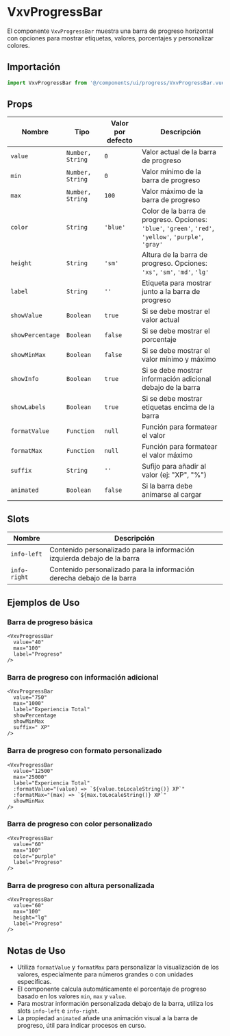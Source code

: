 # VxvProgressBar

El componente `VxvProgressBar` muestra una barra de progreso horizontal con opciones para mostrar etiquetas, valores, porcentajes y personalizar colores.

## Importación

```javascript
import VxvProgressBar from '@/components/ui/progress/VxvProgressBar.vue';
```

## Props

| Nombre | Tipo | Valor por defecto | Descripción |
|--------|------|------------------|-------------|
| `value` | `Number, String` | `0` | Valor actual de la barra de progreso |
| `min` | `Number, String` | `0` | Valor mínimo de la barra de progreso |
| `max` | `Number, String` | `100` | Valor máximo de la barra de progreso |
| `color` | `String` | `'blue'` | Color de la barra de progreso. Opciones: `'blue'`, `'green'`, `'red'`, `'yellow'`, `'purple'`, `'gray'` |
| `height` | `String` | `'sm'` | Altura de la barra de progreso. Opciones: `'xs'`, `'sm'`, `'md'`, `'lg'` |
| `label` | `String` | `''` | Etiqueta para mostrar junto a la barra de progreso |
| `showValue` | `Boolean` | `true` | Si se debe mostrar el valor actual |
| `showPercentage` | `Boolean` | `false` | Si se debe mostrar el porcentaje |
| `showMinMax` | `Boolean` | `false` | Si se debe mostrar el valor mínimo y máximo |
| `showInfo` | `Boolean` | `true` | Si se debe mostrar información adicional debajo de la barra |
| `showLabels` | `Boolean` | `true` | Si se debe mostrar etiquetas encima de la barra |
| `formatValue` | `Function` | `null` | Función para formatear el valor |
| `formatMax` | `Function` | `null` | Función para formatear el valor máximo |
| `suffix` | `String` | `''` | Sufijo para añadir al valor (ej: "XP", "%") |
| `animated` | `Boolean` | `false` | Si la barra debe animarse al cargar |

## Slots

| Nombre | Descripción |
|--------|-------------|
| `info-left` | Contenido personalizado para la información izquierda debajo de la barra |
| `info-right` | Contenido personalizado para la información derecha debajo de la barra |

## Ejemplos de Uso

### Barra de progreso básica

```vue
<VxvProgressBar 
  value="40" 
  max="100" 
  label="Progreso" 
/>
```

### Barra de progreso con información adicional

```vue
<VxvProgressBar 
  value="750" 
  max="1000" 
  label="Experiencia Total" 
  showPercentage 
  showMinMax 
  suffix=" XP" 
/>
```

### Barra de progreso con formato personalizado

```vue
<VxvProgressBar 
  value="12500" 
  max="25000" 
  label="Experiencia Total" 
  :formatValue="(value) => `${value.toLocaleString()} XP`"
  :formatMax="(max) => `${max.toLocaleString()} XP`"
  showMinMax
/>
```

### Barra de progreso con color personalizado

```vue
<VxvProgressBar 
  value="60" 
  max="100" 
  color="purple" 
  label="Progreso" 
/>
```

### Barra de progreso con altura personalizada

```vue
<VxvProgressBar 
  value="60" 
  max="100" 
  height="lg" 
  label="Progreso" 
/>
```

## Notas de Uso

- Utiliza `formatValue` y `formatMax` para personalizar la visualización de los valores, especialmente para números grandes o con unidades específicas.
- El componente calcula automáticamente el porcentaje de progreso basado en los valores `min`, `max` y `value`.
- Para mostrar información personalizada debajo de la barra, utiliza los slots `info-left` e `info-right`.
- La propiedad `animated` añade una animación visual a la barra de progreso, útil para indicar procesos en curso.
